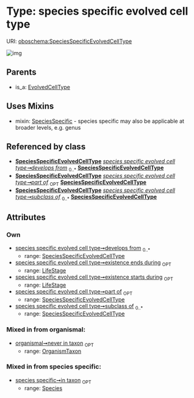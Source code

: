 
# Type: species specific evolved cell type




URI: [oboschema:SpeciesSpecificEvolvedCellType](http://purl.obolibrary.org/oboschema/SpeciesSpecificEvolvedCellType)


![img](http://yuml.me/diagram/nofunky;dir:TB/class/[LifeStage]<existence%20ends%20during%200..1-++[SpeciesSpecificEvolvedCellType],[LifeStage]<existence%20starts%20during%200..1-++[SpeciesSpecificEvolvedCellType],[SpeciesSpecificEvolvedCellType]<develops%20from%200..*-++[SpeciesSpecificEvolvedCellType],[SpeciesSpecificEvolvedCellType]<part%20of%200..1-++[SpeciesSpecificEvolvedCellType],[SpeciesSpecificEvolvedCellType]<subclass%20of%200..*-++[SpeciesSpecificEvolvedCellType],[SpeciesSpecificEvolvedCellType]uses%20-.->[SpeciesSpecific],[EvolvedCellType]^-[SpeciesSpecificEvolvedCellType],[SpeciesSpecific],[Species],[OrganismTaxon],[LifeStage],[EvolvedCellType])

## Parents

 *  is_a: [EvolvedCellType](EvolvedCellType.md)

## Uses Mixins

 *  mixin: [SpeciesSpecific](SpeciesSpecific.md) - species specific may also be applicable at broader levels, e.g. genus

## Referenced by class

 *  **[SpeciesSpecificEvolvedCellType](SpeciesSpecificEvolvedCellType.md)** *[species specific evolved cell type➞develops from](species_specific_evolved_cell_type_develops_from.md)*  <sub>0..*</sub>  **[SpeciesSpecificEvolvedCellType](SpeciesSpecificEvolvedCellType.md)**
 *  **[SpeciesSpecificEvolvedCellType](SpeciesSpecificEvolvedCellType.md)** *[species specific evolved cell type➞part of](species_specific_evolved_cell_type_part_of.md)*  <sub>OPT</sub>  **[SpeciesSpecificEvolvedCellType](SpeciesSpecificEvolvedCellType.md)**
 *  **[SpeciesSpecificEvolvedCellType](SpeciesSpecificEvolvedCellType.md)** *[species specific evolved cell type➞subclass of](species_specific_evolved_cell_type_subclass_of.md)*  <sub>0..*</sub>  **[SpeciesSpecificEvolvedCellType](SpeciesSpecificEvolvedCellType.md)**

## Attributes


### Own

 * [species specific evolved cell type➞develops from](species_specific_evolved_cell_type_develops_from.md)  <sub>0..*</sub>
    * range: [SpeciesSpecificEvolvedCellType](SpeciesSpecificEvolvedCellType.md)
 * [species specific evolved cell type➞existence ends during](species_specific_evolved_cell_type_existence_ends_during.md)  <sub>OPT</sub>
    * range: [LifeStage](LifeStage.md)
 * [species specific evolved cell type➞existence starts during](species_specific_evolved_cell_type_existence_starts_during.md)  <sub>OPT</sub>
    * range: [LifeStage](LifeStage.md)
 * [species specific evolved cell type➞part of](species_specific_evolved_cell_type_part_of.md)  <sub>OPT</sub>
    * range: [SpeciesSpecificEvolvedCellType](SpeciesSpecificEvolvedCellType.md)
 * [species specific evolved cell type➞subclass of](species_specific_evolved_cell_type_subclass_of.md)  <sub>0..*</sub>
    * range: [SpeciesSpecificEvolvedCellType](SpeciesSpecificEvolvedCellType.md)

### Mixed in from organismal:

 * [organismal➞never in taxon](organismal_never_in_taxon.md)  <sub>OPT</sub>
    * range: [OrganismTaxon](OrganismTaxon.md)

### Mixed in from species specific:

 * [species specific➞in taxon](species_specific_in_taxon.md)  <sub>OPT</sub>
    * range: [Species](Species.md)
